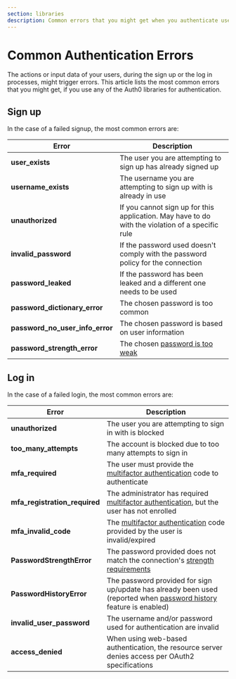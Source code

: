 ```yaml
---
section: libraries
description: Common errors that you might get when you authenticate users using Auth0 libraries
---
```

# Common Authentication Errors

The actions or input data of your users, during the sign up or the log in processes, might trigger errors. This article lists the most common errors that you might get, if you use any of the Auth0 libraries for authentication.

## Sign up

In the case of a failed signup, the most common errors are:

| **Error** | **Description** |
|-|-|
| **user_exists** | The user you are attempting to sign up has already signed up |
| **username_exists** | The username you are attempting to sign up with is already in use |
| **unauthorized** | If you cannot sign up for this application. May have to do with the violation of a specific rule |
| **invalid_password** | If the password used doesn't comply with the password policy for the connection |
| **password_leaked** | If the password has been leaked and a different one needs to be used |
| **password_dictionary_error** | The chosen password is too common |
| **password_no_user_info_error** | The chosen password is based on user information |
| **password_strength_error** | The chosen [password is too weak](/connections/database/password-strength) |

## Log in

In the case of a failed login, the most common errors are:

| **Error** | **Description** |
|-|-|
| **unauthorized** | The user you are attempting to sign in with is blocked |
| **too_many_attempts** | The account is blocked due to too many attempts to sign in |
| **mfa_required** | The user must provide the [multifactor authentication](/multifactor-authentication) code to authenticate |
| **mfa_registration_required** | The administrator has required [multifactor authentication](/multifactor-authentication), but the user has not enrolled |
| **mfa_invalid_code** | The [multifactor authentication](/multifactor-authentication) code provided by the user is invalid/expired |
| **PasswordStrengthError** | The password provided does not match the connection's [strength requirements](/connections/database/password-strength) |
| **PasswordHistoryError** | The password provided for sign up/update has already been used (reported when [password history](/connections/database/password-options#password-history) feature is enabled) |
| **invalid_user_password** | The username and/or password used for authentication are invalid |
| **access_denied** | When using web-based authentication, the resource server denies access per OAuth2 specifications |
